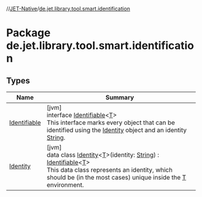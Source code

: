 //[JET-Native](../../index.md)/[de.jet.library.tool.smart.identification](index.md)

# Package de.jet.library.tool.smart.identification

## Types

| Name | Summary |
|---|---|
| [Identifiable](-identifiable/index.md) | [jvm]<br>interface [Identifiable](-identifiable/index.md)&lt;[T](-identifiable/index.md)&gt;<br>This interface marks every object that can be identified using the [Identity](-identity/index.md) object and an identity [String](https://kotlinlang.org/api/latest/jvm/stdlib/kotlin/-string/index.html). |
| [Identity](-identity/index.md) | [jvm]<br>data class [Identity](-identity/index.md)&lt;[T](-identity/index.md)&gt;(identity: [String](https://kotlinlang.org/api/latest/jvm/stdlib/kotlin/-string/index.html)) : [Identifiable](-identifiable/index.md)&lt;[T](-identity/index.md)&gt; <br>This data class represents an identity, which should be (in the most cases) unique inside the [T](-identity/index.md) environment. |
